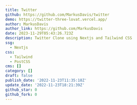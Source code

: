 ```yaml
---
title: Twitter
github: https://github.com/MarkusDavis/twitter
demo: https://twitter-three-lovat.vercel.app/
author: MarkusDavis
author_link: https://github.com/MarkusDavis
date: 2023-11-29T05:43:26.723Z
description: Twitter Clone using Nextjs and Tailwind CSS
ssg:
  - Nextjs
css:
  - Tailwind
  - PostCSS
cms: []
category: []
draft: false
publish_date: '2022-11-23T11:35:18Z'
update_date: '2022-11-23T18:21:39Z'
github_star: 0
github_fork: 0
---
```

